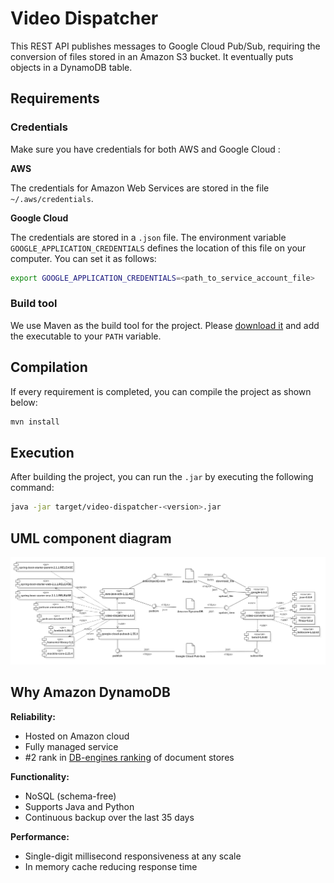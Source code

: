 # Video Dispatcher

This REST API publishes messages to Google Cloud Pub/Sub, requiring the conversion of files stored in an Amazon S3 
bucket. It eventually puts objects in a DynamoDB table.

## Requirements

### Credentials

Make sure you have credentials for both AWS and Google Cloud :

**AWS**

The credentials for Amazon Web Services are stored in the file `~/.aws/credentials`.

**Google Cloud**

The credentials are stored in a `.json` file. The environment variable `GOOGLE_APPLICATION_CREDENTIALS` defines the 
location of this file on your computer. You can set it as follows:
```bash
export GOOGLE_APPLICATION_CREDENTIALS=<path_to_service_account_file>
```

### Build tool

We use Maven as the build tool for the project. Please [download it](https://maven.apache.org/download.cgi) and add 
the executable to your `PATH` variable.  

## Compilation

If every requirement is completed, you can compile the project as shown below:
```bash
mvn install
```

## Execution

After building the project, you can run the `.jar` by executing the following command:
```bash
java -jar target/video-dispatcher-<version>.jar
```

## UML component diagram

![UML component diagram](docs/uml-components.png)

## Why Amazon DynamoDB

**Reliability:**
 * Hosted on Amazon cloud
 * Fully managed service
 * \#2 rank in [DB-engines ranking](https://db-engines.com/en/ranking/document+store) of document stores
 
**Functionality:**
 * NoSQL (schema-free)
 * Supports Java and Python
 * Continuous backup over the last 35 days

**Performance:**
 * Single-digit millisecond responsiveness at any scale
 * In memory cache reducing response time
